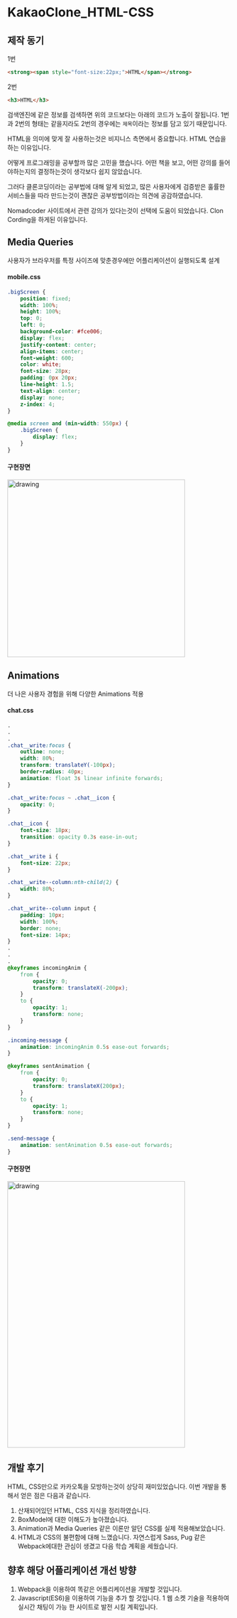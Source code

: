 # KakaoClone_HTML-CSS

## 제작 동기
1번
```HTML
<strong><span style="font-size:22px;">HTML</span></strong>
```
2번
```HTML
<h3>HTML</h3>
```
검색엔진에 같은 정보를 검색하면 위의 코드보다는 아래의 코드가 노출이 잘됩니다. 1번과 2번의 형태는 같을지라도 2번의 경우에는 `제목`이라는 정보를 담고 있기 때문입니다.  

HTML을 의미에 맞게 잘 사용하는것은 비지니스 측면에서 중요합니다. HTML 연습을 하는 이유입니다.

어떻게 프로그래밍을 공부할까 많은 고민을 했습니다. 어떤 책을 보고, 어떤 강의를 들어야하는지의 결정하는것이 생각보다 쉽지 않았습니다.  

그러다 클론코딩이라는 공부법에 대해 알게 되었고, 많은 사용자에게 검증받은 훌률한 서비스들을 따라 만드는것이 괜찮은 공부방법이라는 의견에 공감하였습니다.  

Nomadcoder 사이트에서 관련 강의가 있다는것이 선택에 도움이 되었습니다. Clon Cording을 하게된 이유입니다. 

## Media Queries
사용자가 브라우저를 특정 사이즈에 맞춘경우에만 어플리케이션이 실행되도록 설계
#### mobile.css
```CSS
.bigScreen {
    position: fixed;
    width: 100%;
    height: 100%;
    top: 0;
    left: 0;
    background-color: #fce006;
    display: flex;
    justify-content: center;
    align-items: center;
    font-weight: 600;
    color: white;
    font-size: 28px;
    padding: 0px 20px;
    line-height: 1.5;
    text-align: center;
    display: none;
    z-index: 4;
}

@media screen and (min-width: 550px) {
    .bigScreen {
        display: flex;
    }
}
```

#### 구현장면
<img src="https://user-images.githubusercontent.com/52039229/73781061-fb1e6980-47d2-11ea-8e12-9136bc38b27f.gif" alt="drawing" width="400"/>


## Animations
더 나은 사용자 경험을 위해 다양한 Animations 적용

#### chat.css
```CSS
.
.
.
.chat__write:focus {
    outline: none;
    width: 80%;
    transform: translateY(-100px);
    border-radius: 40px;
    animation: float 3s linear infinite forwards;
}

.chat__write:focus ~ .chat__icon {
    opacity: 0;
}

.chat__icon {
    font-size: 18px;
    transition: opacity 0.3s ease-in-out;
}

.chat__write i {
    font-size: 22px;
}

.chat__write--column:nth-child(2) {
    width: 80%;
}

.chat__write--column input {
    padding: 10px;
    width: 100%;
    border: none;
    font-size: 14px;
}
.
.
.
@keyframes incomingAnim {
    from {
        opacity: 0;
        transform: translateX(-200px);
    }
    to {
        opacity: 1;
        transform: none;
    }
}

.incoming-message {
    animation: incomingAnim 0.5s ease-out forwards;
}

@keyframes sentAnimation {
    from {
        opacity: 0;
        transform: translateX(200px);
    }
    to {
        opacity: 1;
        transform: none;
    }
}

.send-message {
    animation: sentAnimation 0.5s ease-out forwards;
}
```

#### 구현장면
<img src="https://user-images.githubusercontent.com/52039229/73781923-7e8c8a80-47d4-11ea-9169-850ca8405556.gif" alt="drawing" width="400" height="600"/>

## 개발 후기
HTML, CSS만으로 카카오톡을 모방하는것이 상당히 재미있었습니다. 이번 개발을 통해서 얻은 점은 다음과 같습니다.
1. 산재되어있던 HTML, CSS 지식을 정리하였습니다.
1. BoxModel에 대한 이해도가 높아졌습니다.
1. Animation과 Media Queries 같은 이론만 알던 CSS를 실제 적용해보았습니다. 
1. HTML과 CSS의 불편함에 대해 느꼈습니다. 자연스럽게 Sass, Pug 같은 Webpack에대한 관심이 생겼고 다음 학습 계획을 세웠습니다.

## 향후 해당 어플리케이션 개선 방향
1. Webpack을 이용하여 똑같은 어플리케이션을 개발할 것입니다.
1. Javascript(ES6)을 이용하여 기능을 추가 할 것입니다. 
1  웹 소켓 기술을 적용하여 실시간 채팅이 가능 한 사이트로 발전 시킬 계획입니다. 

